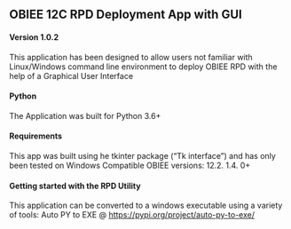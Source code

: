 ## OBIEE 12C RPD Deployment App with GUI

#### Version 1.0.2

This application has been designed to allow users not familiar with Linux/Windows
command line environment to deploy OBIEE RPD with the help of a Graphical User Interface

#### Python

The Application was built for Python 3.6+

#### Requirements

This app was built using he tkinter package (“Tk interface”) and has only been tested on Windows
Compatible OBIEE versions: 12.2. 1.4. 0+

#### Getting started with the RPD Utility

This application can be converted to a windows executable using a variety of tools:
Auto PY to EXE @ https://pypi.org/project/auto-py-to-exe/
